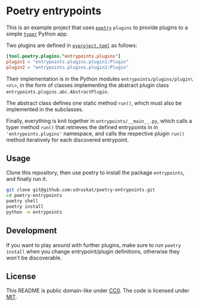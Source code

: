 # Poetry entrypoints

This is an example project that uses [`poetry`](https://python-poetry.org/) `plugins` to provide plugins to a simple [`typer`](https://typer.tiangolo.com/) Python app.

Two plugins are defined in [`pyproject.toml`](pyproject.toml) as follows:

```toml
[tool.poetry.plugins."entrypoints.plugins"]
plugin1 = "entrypoints.plugins.plugin1:Plugin"
plugin2 = "entrypoints.plugins.plugin2:Plugin"
```

Their implementation is in the Python modules `entrypoints/plugins/plugin\<n\>`, 
in the form of classes implementing the abstract plugin class `entrypoints.plugins.abc.AbstractPlugin`.

The abstract class defines one static method `run()`, which must also be implemented in the subclasses.

Finally, everything is knit together in `entrypoints/__main__.py`, which calls a typer method `run()` 
that retrieves the defined entrypoints in in `'entrypoints.plugins'` namespace, 
and calls the respective plugin `run()` method iteratively for each discovered entrypoint.

## Usage

Clone this repository, then use poetry to install the package `entrypoints`, and finally run it.

```bash
git clone git@github.com:sdruskat/poetry-entrypoints.git
cd poetry-entrypoints
poetry shell
poetry install
python -m entrypoints
```

## Development

If you want to play around with further plugins, make sure to run `poetry install` when you change entrypoint/plugin definitions, otherwise they won't be discoverable.

## License

This README is public domain-like under [CC0](https://creativecommons.org/publicdomain/zero/1.0/legalcode).
The code is licensed under [MIT](LICENSE).
